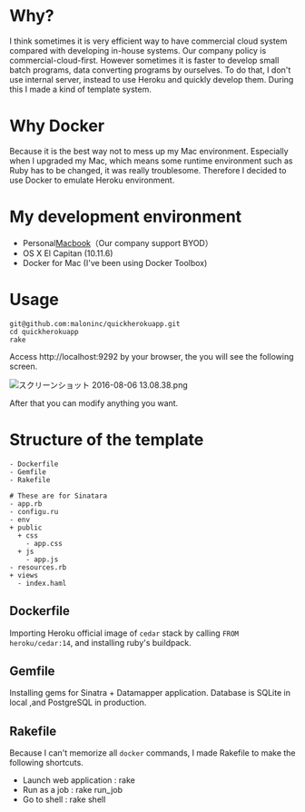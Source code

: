 # Why?
I think sometimes it is very efficient way to have commercial cloud system compared with developing in-house systems.
Our company policy is commercial-cloud-first. However sometimes it is faster to develop small batch programs, data converting programs by ourselves.
To do that, I don't use internal server, instead to use Heroku and quickly develop them. During this I made a kind of template system.

# Why Docker
Because it is the best way not to mess up my Mac environment.
Especially when I upgraded my Mac, which means some runtime environment such as Ruby has to be changed, it was really troublesome. Therefore I decided to use Docker to emulate Heroku environment.

# My development environment
- Personal[Macbook](http://www.apple.com/jp/macbook/)（Our company support BYOD）
- OS X El Capitan (10.11.6)
- Docker for Mac (I've been using Docker Toolbox)

# Usage

```
git@github.com:maloninc/quickherokuapp.git
cd quickherokuapp
rake
```

Access http://localhost:9292  by your browser, the you will see the following screen.

![スクリーンショット 2016-08-06 13.08.38.png](https://qiita-image-store.s3.amazonaws.com/0/96599/a16799d8-dcf9-51e7-333e-3061c2eee341.png)

After that you can modify anything you want.

# Structure of the template
```
- Dockerfile
- Gemfile
- Rakefile

# These are for Sinatara
- app.rb
- configu.ru
- env
+ public
  + css
    - app.css
  + js
    - app.js
- resources.rb
+ views
  - index.haml
```

## Dockerfile
Importing Heroku official image of `cedar` stack by calling `FROM heroku/cedar:14`, and installing ruby's buildpack.

## Gemfile
Installing gems for Sinatra + Datamapper application. Database is SQLite in local ,and PostgreSQL in production.

## Rakefile
Because I can't memorize all `docker` commands, I made Rakefile to make the following shortcuts.

- Launch web application : rake
- Run as a job : rake run_job
- Go to shell : rake shell
